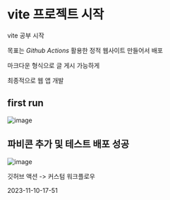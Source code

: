 # vite 프로젝트 시작 


vite 공부 시작

목표는 _Github Actions_ 활용한 정적 웹사이트 만들어서 배포  

마크다운 형식으로 글 게시 가능하게  

최종적으로 웹 앱 개발   


## first run
![image](https://github.com/oseconds/oseconds.github.io/assets/123317581/925ca01f-530a-474c-82a6-ebaa234780e4)


## 파비콘 추가 및 테스트 배포 성공

![image](https://github.com/oseconds/oseconds.github.io/assets/123317581/9e39bfe3-0ec0-40f6-b8cb-ff29d7befe9c)

깃허브 액션 -> 커스텀 워크플로우    

2023-11-10-17-51    